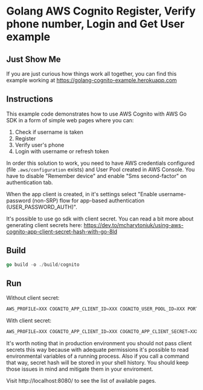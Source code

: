 # Golang AWS Cognito Register, Verify phone number, Login and Get User example

## Just Show Me

If you are just curious how things work all together, you can find this example working at https://golang-cognito-example.herokuapp.com

## Instructions

This example code demonstrates how to use AWS Cognito with AWS Go SDK in a form of simple web pages where you can:

1. Check if username is taken
2. Register
3. Verify user's phone
4. Login with username or refresh token

In order this solution to work, you need to have AWS credentials configured (file `.aws/configuration` exists) and User Pool created in AWS Console. You have to disable "Remember device" and enable "Sms second-factor" on authentication tab.

When the app client is created, in it's settings select "Enable username-password (non-SRP) flow for app-based authentication (USER_PASSWORD_AUTH)".

It's possible to use go sdk with client secret. You can read a bit more about generating client secrets here:
https://dev.to/mcharytoniuk/using-aws-cognito-app-client-secret-hash-with-go-8ld

## Build

```go
go build -o ./build/cognito
```

## Run

Without client secret:

```go
AWS_PROFILE=XXX COGNITO_APP_CLIENT_ID=XXX COGNITO_USER_POOL_ID=XXX PORT=8080 ./build/cognito
```

With client secret:

```go
AWS_PROFILE=XXX COGNITO_APP_CLIENT_ID=XXX COGNITO_APP_CLIENT_SECRET=XXX  COGNITO_USER_POOL_ID=XXX PORT=8080 ./build/cognito
```

It's worth noting that in production environment you should not pass client secrets this way because with adequate permissions it's possible to read environmental variables of a running process. Also if you call a command that way, secret hash will be stored in your shell history. You should keep those issues in mind and mitigate them in your enviroment.

Visit http://localhost:8080/ to see the list of available pages.
